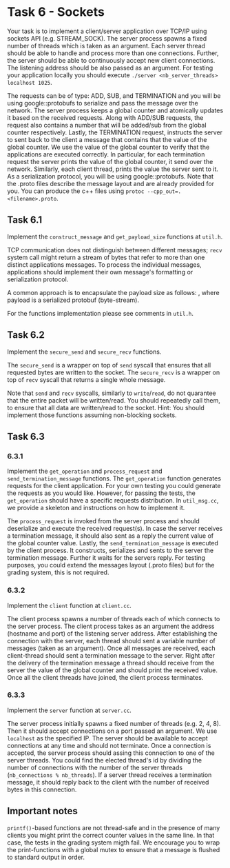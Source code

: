 # Task 6 - Sockets

Your task is to implement a client/server application over TCP/IP using sockets API (e.g. STREAM_SOCK).
The server process spawns a fixed number of threads which is taken as an argument. 
Each server thread should be able to handle and process more than one connections. Further, the server should be able to continuously accept new client connections. The listening address
should be also passed as an argument. For testing your application locally you should execute ``./server <nb_server_threads> localhost 1025``.

The requests can be of type: ADD, SUB, and TERMINATION and you will be using google::protobufs to serialize and pass the message over the network. 
The server process keeps a global counter and atomically updates it based on the received requests.
Along with ADD/SUB requests, the request also contains a number that will
be added/sub from the global counter respectively.
Lastly, the TERMINATION request, instructs the server to sent back to the client a message that contains that the value of the global counter.
We use the value of the global counter to verify that the applications are executed correctly. In particular, for each termination request the server prints the value of the global counter, it send over
the network. Similarly, each client thread, prints the value the server sent to it. 
As a serialization protocol, you will be using google::protobufs. Note that the .proto files describe the message layout and are already provided for you. You can produce the c++ files using
``protoc --cpp_out=. <filename>.proto``.


## Task 6.1
Implement the ``construct_message`` and ``get_payload_size`` functions at ``util.h``.

TCP communication does not distinguish between different messages; ``recv`` system call might return a stream of bytes that refer to more than one distinct applications messages.
To process the individual messages, applications should implement their own message's formatting or serialization protocol. 

A common approach is to encapsulate the payload size as follows: <size> <payload>, where payload is a serialized protobuf (byte-stream).

For the functions implementation please see comments in ``util.h``.



## Task 6.2

Implement the ``secure_send`` and ``secure_recv`` functions. 

The ``secure_send`` is a wrapper on top of ``send`` syscall that ensures that all requested bytes are written to the socket.
The ``secure_recv`` is a wrapper on top of ``recv`` syscall that returns a single whole message.

Note that ``send`` and ``recv`` syscalls, similarly to ``write``/``read``,  do not quarantee that the entire packet will be written/read. You should repeatedly call them, to ensure that all data are written/read to the socket.
Hint: You should implement those functions assuming non-blocking sockets.


## Task 6.3
### 6.3.1
Implement the ``get_operation`` and ``process_request`` and ``send_termination_message`` functions.
The ``get_operation`` function generates requests for the client application. For your own testing you could generate the requests as you would like. 
However, for passing the tests, the ``get_operation`` should have a specific requests distribution. In ``util_msg.cc``, we provide a skeleton and instructions on how to implement it.


The ``process_request`` is invoked from the server process and should deserialize and execute the received request(s). In case the server receives a termination message, it should also sent as a reply the current value of the global counter value.
Lastly, the ``send_termination_message`` is executed by the client process. It constructs, serializes and sents to the server the termination message. Further it waits for the servers reply. For testing purposes, you could extend the messages layout (.proto files) but for the grading system, this is not required.


### 6.3.2
Implement the ``client`` function at ``client.cc``. 

The client process spawns a number of threads each of which
connects to the server process. The client process takes as an argument the address (hostname and port) of the listening server address. 
After establishing the connection with the server, each thread should sent a variable number of messages (taken as an argument).
Once all messages are received, each client-thread should sent a termination message to the server. Right after the delivery of the termination message
a thread should receive from the server the value of the global counter and should print the received value. Once all the client threads have joined, the client process terminates.


### 6.3.3
Implement the `server` function at `server.cc`.

The server process initially spawns a fixed number of threads (e.g. 2, 4, 8). Then it should accept connections on a port passed an argument. We use ``localhost`` as the specified IP.
The server should be available to 
accept connections at any time and should not terminate. Once a connection is accepted, the server process should assing this connection to one of the server threads. You could find the 
elected thread's id by dividing the number of connections with the number of the server threads (``nb_connections % nb_threads``). 
If a server thread receives a termination message, it should reply back to the client with the number of
received bytes in this connection.


## Important notes
``printf()``-based functions are not thread-safe and in the presence of many clients you might print the correct counter values in the same line. In that case, the tests in the grading system migth fail.
We encourage you to wrap the print-functions with a global mutex to ensure that a message is flushed to standard output in order.
